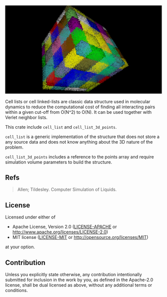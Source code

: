 ![Example](visualization.jpg)

Cell lists or cell linked-lists are classic data structure used in molecular dynamics to reduce the computational cost of finding all interacting pairs within a given cut-off from O(N^2) to O(N). It can be used together with Verlet neighbor lists.

This crate include `cell_list` and `cell_list_3d_points`. 

`cell_list` is a generic implementation of the structure that does not store a any source data and does not know anything about the 3D nature of the problem.

`cell_list_3d_points` includes a reference to the points array and require simulation volume parameters to build the structure.

## Refs

> Allen; Tildesley. Computer Simulation of Liquids.

## License

Licensed under either of

 * Apache License, Version 2.0
   ([LICENSE-APACHE](LICENSE-APACHE) or http://www.apache.org/licenses/LICENSE-2.0)
 * MIT license
   ([LICENSE-MIT](LICENSE-MIT) or http://opensource.org/licenses/MIT)

at your option.

## Contribution

Unless you explicitly state otherwise, any contribution intentionally submitted
for inclusion in the work by you, as defined in the Apache-2.0 license, shall be
dual licensed as above, without any additional terms or conditions.
